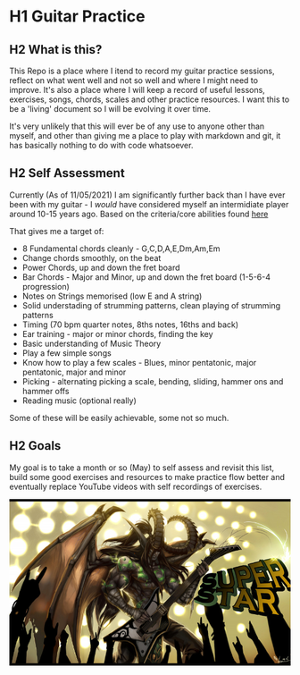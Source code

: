 # H1 Guitar Practice

## H2 What is this?

This Repo is a place where I itend to record my guitar practice sessions, reflect on what went well and not so well and where I might need to improve. It's also a place where I will keep a record of useful lessons, exercises, songs, chords, scales and other practice resources. I want this to be a 'living' document so I will be evolving it over time.

It's very unlikely that this will ever be of any use to anyone other than myself, and other than giving me a place to play with markdown and git, it has basically nothing to do with code whatsoever.

## H2 Self Assessment

Currently (As of 11/05/2021) I am significantly further back than I have ever been with my guitar - I *would* have considered myself an intermidiate player around 10-15 years ago. Based on the criteria/core abilities found [here](https://www.youtube.com/watch?v=wAlB-71Jq4A)

That gives me a target of:

- 8 Fundamental chords cleanly - G,C,D,A,E,Dm,Am,Em
- Change chords smoothly, on the beat
- Power Chords, up and down the fret board
- Bar Chords - Major and Minor, up and down the fret board (1-5-6-4 progression)
- Notes on Strings memorised (low E and A string)
- Solid understading of strumming patterns, clean playing of strumming patterns
- Timing (70 bpm quarter notes, 8ths notes, 16ths and back)
- Ear training - major or minor chords, finding the key
- Basic understanding of Music Theory
- Play a few simple songs
- Know how to play a few scales - Blues, minor pentatonic, major pentatonic, major and minor
- Picking - alternating picking a scale, bending, sliding, hammer ons and hammer offs
- Reading music (optional really)

Some of these will be easily achievable, some not so much.

## H2 Goals

My goal is to take a month or so (May) to self assess and revisit this list, build some good exercises and resources to make practice flow better and eventually replace YouTube videos with self recordings of exercises.

![Illidan Rocking out](./resources/images/illidanguitar.jpg)